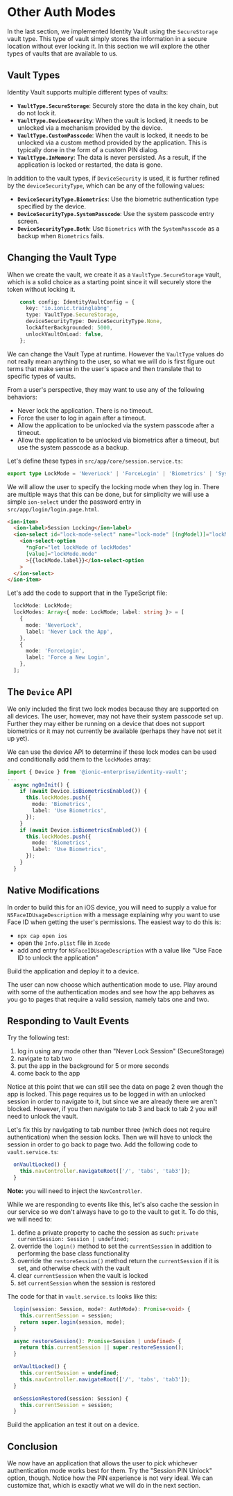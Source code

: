 # Other Auth Modes

In the last section, we implemented Identity Vault using the `SecureStorage` vault type. This type of vault simply stores the information in a secure location without ever locking it. In this section we will explore the other types of vaults that are available to us.

## Vault Types

Identity Vault supports multiple different types of vaults:

- **`VaultType.SecureStorage`**: Securely store the data in the key chain, but do not lock it.
- **`VaultType.DeviceSecurity`**: When the vault is locked, it needs to be unlocked via a mechanism provided by the device.
- **`VaultType.CustomPasscode`**: When the vault is locked, it needs to be unlocked via a custom method provided by the application. This is typically done in the form of a custom PIN dialog.
- **`VaultType.InMemory`**: The data is never persisted. As a result, if the application is locked or restarted, the data is gone.

In addition to the vault types, if `DeviceSecurity` is used, it is further refined by the `deviceSecurityType`, which can be any of the following values:

- **`DeviceSecurityType.Biometrics`**: Use the biometric authentication type specified by the device.
- **`DeviceSecurityType.SystemPasscode`**: Use the system passcode entry screen.
- **`DeviceSecurityType.Both`**: Use `Biometrics` with the `SystemPasscode` as a backup when `Biometrics` fails.

## Changing the Vault Type

When we create the vault, we create it as a `VaultType.SecureStorage` vault, which is a solid choice as a starting point since it will securely store the token without locking it.

```TypeScript
    const config: IdentityVaultConfig = {
      key: 'io.ionic.trainglabng',
      type: VaultType.SecureStorage,
      deviceSecurityType: DeviceSecurityType.None,
      lockAfterBackgrounded: 5000,
      unlockVaultOnLoad: false,
    };
```

We can change the Vault Type at runtime. However the `VaultType` values do not really mean anything to the user, so what we will do is first figure out terms that make sense in the user's space and then translate that to specific types of vaults.

From a user's perspective, they may want to use any of the following behaviors:

- Never lock the application. There is no timeout.
- Force the user to log in again after a timeout.
- Allow the application to be unlocked via the system passcode after a timeout.
- Allow the application to be unlocked via biometrics after a timeout, but use the system passcode as a backup.

Let's define these types in `src/app/core/session.service.ts`:

```TypeScript
export type LockMode = 'NeverLock' | 'ForceLogin' | 'Biometrics' | 'SystemPasscode';
```

We will allow the user to specify the locking mode when they log in. There are multiple ways that this can be done, but for simplicity we will use a simple `ion-select` under the password entry in `src/app/login/login.page.html`.

```html
<ion-item>
  <ion-label>Session Locking</ion-label>
  <ion-select id="lock-mode-select" name="lock-mode" [(ngModel)]="lockMode">
    <ion-select-option
      *ngFor="let lockMode of lockModes"
      [value]="lockMode.mode"
      >{{lockMode.label}}</ion-select-option
    >
  </ion-select>
</ion-item>
```

Let's add the code to support that in the TypeScript file:

```TypeScript
  lockMode: LockMode;
  lockModes: Array<{ mode: LockMode; label: string }> = [
    {
      mode: 'NeverLock',
      label: 'Never Lock the App',
    },
    {
      mode: 'ForceLogin',
      label: 'Force a New Login',
    },
  ];
```

## The `Device` API

We only included the first two lock modes because they are supported on all devices. The user, however, may not have their system passcode set up. Further they may either be running on a device that does not support biometrics or it may not currently be available (perhaps they have not set it up yet).

We can use the device API to determine if these lock modes can be used and conditionally add them to the `lockModes` array:

```TypeScript
import { Device } from '@ionic-enterprise/identity-vault';
...
  async ngOnInit() {
    if (await Device.isBiometricsEnabled()) {
      this.lockModes.push({
        mode: 'Biometrics',
        label: 'Use Biometrics',
      });
    }
    if (await Device.isBiometricsEnabled()) {
      this.lockModes.push({
        mode: 'Biometrics',
        label: 'Use Biometrics',
      });
    }
  }
```

## Native Modifications

In order to build this for an iOS device, you will need to supply a value for `NSFaceIDUsageDescription` with a message explaining why you want to use Face ID when getting the user's permissions. The easiest way to do this is:

- `npx cap open ios`
- open the `Info.plist` file in `Xcode`
- add and entry for `NSFaceIDUsageDescription` with a value like "Use Face ID to unlock the application"

Build the application and deploy it to a device.

The user can now choose which authentication mode to use. Play around with some of the authentication modes and see how the app behaves as you go to pages that require a valid session, namely tabs one and two.

## Responding to Vault Events

Try the following test:

1. log in using any mode other than "Never Lock Session" (SecureStorage)
1. navigate to tab two
1. put the app in the background for 5 or more seconds
1. come back to the app

Notice at this point that we can still see the data on page 2 even though the app is locked. This page requires us to be logged in with an unlocked session in order to navigate to it, but since we are already there we aren't blocked. However, if you then navigate to tab 3 and back to tab 2 you _will_ need to unlock the vault.

Let's fix this by navigating to tab number three (which does not require authentication) when the session locks. Then we will have to unlock the session in order to go back to page two. Add the following code to `vault.service.ts`:

```TypeScript
  onVaultLocked() {
    this.navController.navigateRoot(['/', 'tabs', 'tab3']);
  }
```

**Note:** you will need to inject the `NavController`.

While we are responding to events like this, let's also cache the session in our service so we don't always have to go to the vault to get it. To do this, we will need to:

1. define a private property to cache the session as such: `private currentSession: Session | undefined;`
1. override the `login()` method to set the `currentSession` in addition to performing the base class functionality
1. override the `restoreSession()` method return the `currentSession` if it is set, and otherwise check with the vault
1. clear `currentSession` when the vault is locked
1. set `currentSession` when the session is restored

The code for that in `vault.service.ts` looks like this:

```TypeScript
  login(session: Session, mode?: AuthMode): Promise<void> {
    this.currentSession = session;
    return super.login(session, mode);
  }

  async restoreSession(): Promise<Session | undefined> {
    return this.currentSession || super.restoreSession();
  }

  onVaultLocked() {
    this.currentSession = undefined;
    this.navController.navigateRoot(['/', 'tabs', 'tab3']);
  }

  onSessionRestored(session: Session) {
    this.currentSession = session;
  }
```

Build the application an test it out on a device.

## Conclusion

We now have an application that allows the user to pick whichever authentication mode works best for them. Try the "Session PIN Unlock" option, though. Notice how the PIN experience is not very ideal. We can customize that, which is exactly what we will do in the next section.
